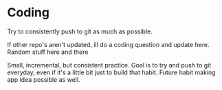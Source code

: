 Coding
===============

Try to consistently push to git as much as possible. 

If other repo's aren't updated, ill do a coding question and update here. Random stuff here and there

Small, incremental, but consistent practice. Goal is to try and push to git everyday, even if it's a little bit just to build that habit. Future habit making app idea possible as well.

